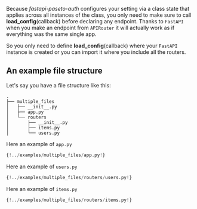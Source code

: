 Because *fastapi-paseto-auth* configures your setting via a class state that applies across all instances of the class, you only need to make sure to call **load_config**(callback) before declaring any endpoint. Thanks to `FastAPI` when you make an endpoint from `APIRouter` it will actually work as if everything was the same single app.

So you only need to define **load_config**(callback) where your `FastAPI` instance is created or you can import it where you include all the routers. 

## An example file structure

Let's say you have a file structure like this:

```
.
├── multiple_files
│   ├── __init__.py
│   ├── app.py
│   └── routers
│       ├── __init__.py
│       ├── items.py
│       └── users.py
```

Here an example of `app.py`

```python
{!../examples/multiple_files/app.py!}
```

Here an example of `users.py`

```python
{!../examples/multiple_files/routers/users.py!}
```

Here an example of `items.py`

```python
{!../examples/multiple_files/routers/items.py!}
```
